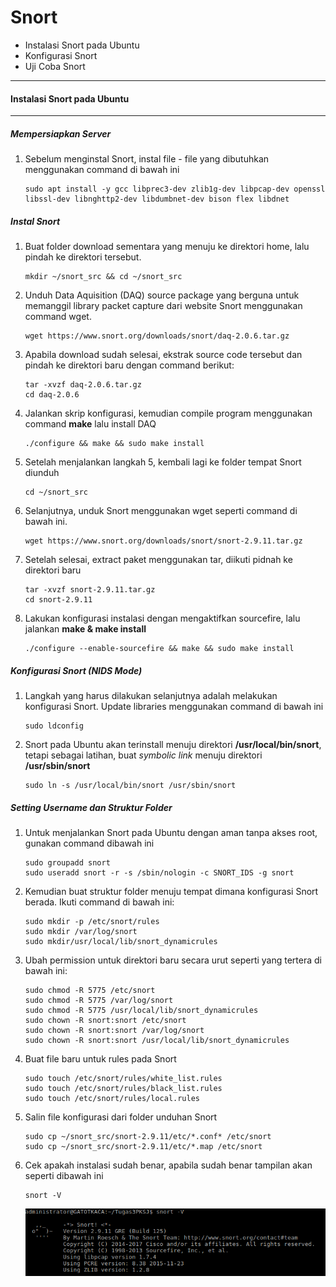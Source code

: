 # Snort

* Instalasi Snort pada Ubuntu
* Konfigurasi Snort
* Uji Coba Snort

-----------------

#### Instalasi Snort pada Ubuntu 
-----------------

##### **Mempersiapkan Server**
1. Sebelum menginstal Snort, instal file - file yang dibutuhkan menggunakan command di bawah ini
    ```
    sudo apt install -y gcc libprec3-dev zlib1g-dev libpcap-dev openssl libssl-dev libnghttp2-dev libdumbnet-dev bison flex libdnet
    ```
##### **Instal Snort**
1. Buat folder download sementara yang menuju ke direktori home, lalu pindah ke direktori tersebut.
    ```
    mkdir ~/snort_src && cd ~/snort_src
    ```

2. Unduh Data Aquisition (DAQ) source package yang berguna untuk memanggil library packet capture dari website Snort menggunakan command wget.
    ```
    wget https://www.snort.org/downloads/snort/daq-2.0.6.tar.gz
    ```

3. Apabila download sudah selesai, ekstrak source code tersebut dan pindah ke direktori baru dengan command berikut:
    ```
    tar -xvzf daq-2.0.6.tar.gz
    cd daq-2.0.6
    ```

4. Jalankan skrip konfigurasi, kemudian compile program menggunakan command <b>make</b>  lalu install DAQ
    ```
    ./configure && make && sudo make install
    ```

5. Setelah menjalankan langkah 5, kembali lagi ke folder tempat Snort diunduh
    ```
    cd ~/snort_src
    ```

6. Selanjutnya, unduk Snort menggunakan wget seperti command di bawah ini.
    ```
    wget https://www.snort.org/downloads/snort/snort-2.9.11.tar.gz
    ```

7. Setelah selesai, extract paket menggunakan tar, diikuti pidnah ke direktori baru
    ```
    tar -xvzf snort-2.9.11.tar.gz
    cd snort-2.9.11
    ```

8. Lakukan konfigurasi instalasi dengan mengaktifkan sourcefire, lalu jalankan <b>make & make install</b>
    ```
    ./configure --enable-sourcefire && make && sudo make install
    ```
##### **Konfigurasi Snort (NIDS Mode)**

1. Langkah yang harus dilakukan selanjutnya adalah melakukan konfigurasi Snort. Update libraries menggunakan command di bawah ini
    ```
    sudo ldconfig
    ```

2. Snort pada Ubuntu akan terinstall menuju direktori **/usr/local/bin/snort**, tetapi sebagai latihan, buat <i>symbolic link</i> menuju direktori **/usr/sbin/snort**
    ```
    sudo ln -s /usr/local/bin/snort /usr/sbin/snort
    ```
##### **Setting Username dan Struktur Folder**

1. Untuk menjalankan Snort pada Ubuntu dengan aman tanpa akses root, gunakan command dibawah ini
    ```
    sudo groupadd snort
    sudo useradd snort -r -s /sbin/nologin -c SNORT_IDS -g snort
    ```

2. Kemudian buat struktur folder menuju tempat dimana konfigurasi Snort berada. Ikuti command di bawah ini:
    ```
    sudo mkdir -p /etc/snort/rules
    sudo mkdir /var/log/snort
    sudo mkdir/usr/local/lib/snort_dynamicrules
    ```

3. Ubah permission untuk direktori baru secara urut seperti yang tertera di bawah ini:
    ```
    sudo chmod -R 5775 /etc/snort
    sudo chmod -R 5775 /var/log/snort
    sudo chmod -R 5775 /usr/local/lib/snort_dynamicrules
    sudo chown -R snort:snort /etc/snort
    sudo chown -R snort:snort /var/log/snort
    sudo chown -R snort:snort /usr/local/lib/snort_dynamicrules
    ```

4. Buat file baru untuk rules pada Snort
    ```
    sudo touch /etc/snort/rules/white_list.rules
    sudo touch /etc/snort/rules/black_list.rules
    sudo touch /etc/snort/rules/local.rules
    ```

5. Salin file konfigurasi dari folder unduhan Snort
    ```
    sudo cp ~/snort_src/snort-2.9.11/etc/*.conf* /etc/snort
    sudo cp ~/snort_src/snort-2.9.11/etc/*.map /etc/snort
    ```
6. Cek apakah instalasi sudah benar, apabila sudah benar tampilan akan seperti dibawah ini
    ```
    snort -V
    ```
    ![1](/snort/snort1.png)
